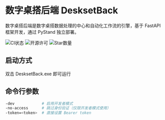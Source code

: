 # 数字桌搭后端 DesksetBack

数字桌搭后端是数字桌搭数据处理的中心和自动化工作流的引擎，基于 FastAPI 框架开发，通过 PyStand 独立部署。

![CI状态](https://img.shields.io/github/actions/workflow/status/Nostalgia-Season-Train/DesksetBack/autobuild.yaml)
![开源许可](https://img.shields.io/github/license/Nostalgia-Season-Train/DesksetBack)
![Star数量](https://img.shields.io/github/stars/Nostalgia-Season-Train/DesksetBack)


## 启动方式
双击 DesksetBack.exe 即可运行


## 命令行参数
```sh
-dev            # 启用开发者模式
-no-access      # 跳过身份验证（仅限开发者模式使用）
-token=<token>  # 直接设置 Bearer token
```
